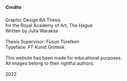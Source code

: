 <div class="quarter-height">

##### Credits

</div>
Graphic Design BA Thesis<br>
for the Royal Academy of Art, The Hague<br>
Written by Julia Waraksa
<br>
<br>
Thesis Supervisor: Füsun Türetken
<br>
Typeface: FT Kunst Grotesk<br><br>
This website has been made for educational purposes.<br>
All images belong to their rightful authors.
<br><br>
2022
</div>
